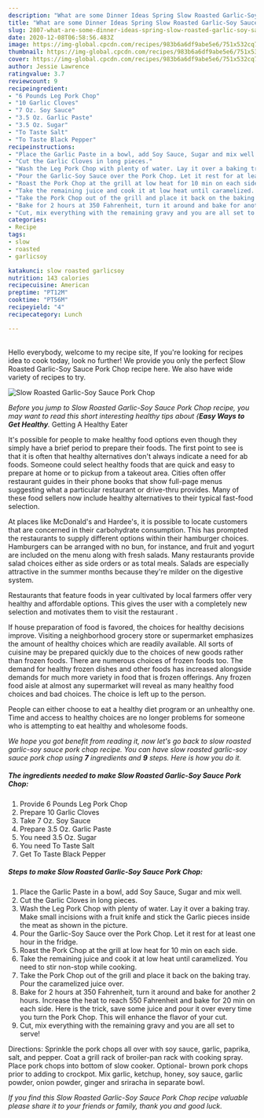 ```yaml
---
description: "What are some Dinner Ideas Spring Slow Roasted Garlic-Soy Sauce Pork Chop"
title: "What are some Dinner Ideas Spring Slow Roasted Garlic-Soy Sauce Pork Chop"
slug: 2807-what-are-some-dinner-ideas-spring-slow-roasted-garlic-soy-sauce-pork-chop
date: 2020-12-08T06:58:56.483Z
image: https://img-global.cpcdn.com/recipes/983b6a6df9abe5e6/751x532cq70/slow-roasted-garlic-soy-sauce-pork-chop-recipe-main-photo.jpg
thumbnail: https://img-global.cpcdn.com/recipes/983b6a6df9abe5e6/751x532cq70/slow-roasted-garlic-soy-sauce-pork-chop-recipe-main-photo.jpg
cover: https://img-global.cpcdn.com/recipes/983b6a6df9abe5e6/751x532cq70/slow-roasted-garlic-soy-sauce-pork-chop-recipe-main-photo.jpg
author: Jessie Lawrence
ratingvalue: 3.7
reviewcount: 9
recipeingredient:
- "6 Pounds Leg Pork Chop"
- "10 Garlic Cloves"
- "7 Oz. Soy Sauce"
- "3.5 Oz. Garlic Paste"
- "3.5 Oz. Sugar"
- "To Taste Salt"
- "To Taste Black Pepper"
recipeinstructions:
- "Place the Garlic Paste in a bowl, add Soy Sauce, Sugar and mix well."
- "Cut the Garlic Cloves in long pieces."
- "Wash the Leg Pork Chop with plenty of water. Lay it over a baking tray. Make small incisions with a fruit knife and stick the Garlic pieces inside the meat as shown in the picture."
- "Pour the Garlic-Soy Sauce over the Pork Chop. Let it rest for at least one hour in the fridge."
- "Roast the Pork Chop at the grill at low heat for 10 min on each side."
- "Take the remaining juice and cook it at low heat until caramelized. You need to stir non-stop while cooking."
- "Take the Pork Chop out of the grill and place it back on the baking tray. Pour the caramelized juice over."
- "Bake for 2 hours at 350 Fahrenheit, turn it around and bake for another 2 hours. Increase the heat to reach 550 Fahrenheit and bake for 20 min on each side. Here is the trick, save some juice and pour it over every time you turn the Pork Chop. This will enhance the flavor of your cut."
- "Cut, mix everything with the remaining gravy and you are all set to serve!"
categories:
- Recipe
tags:
- slow
- roasted
- garlicsoy

katakunci: slow roasted garlicsoy 
nutrition: 143 calories
recipecuisine: American
preptime: "PT12M"
cooktime: "PT56M"
recipeyield: "4"
recipecategory: Lunch

---
```

<br>
Hello everybody, welcome to my recipe site, If you're looking for recipes idea to cook today, look no further! We provide you only the perfect Slow Roasted Garlic-Soy Sauce Pork Chop recipe here. We also have wide variety of recipes to try.
<br>


![Slow Roasted Garlic-Soy Sauce Pork Chop](https://img-global.cpcdn.com/recipes/983b6a6df9abe5e6/751x532cq70/slow-roasted-garlic-soy-sauce-pork-chop-recipe-main-photo.jpg)

<i>Before you jump to Slow Roasted Garlic-Soy Sauce Pork Chop recipe, you may want to read this short interesting healthy tips about {<strong>Easy Ways to Get Healthy</strong>.</i>
Getting A Healthy Eater

It's possible for people to make healthy food options even though they simply have a brief period to prepare their foods. The first point to see is that it is often that healthy alternatives don't always indicate a need for ab foods. Someone could select healthy foods that are quick and easy to prepare at home or to pickup from a takeout area. Cities often offer restaurant guides in their phone books that show full-page menus suggesting what a particular restaurant or drive-thru provides. Many of these food sellers now include healthy alternatives to their typical fast-food selection.

At places like McDonald's and Hardee's, it is possible to locate customers that are concerned in their carbohydrate consumption.  This has prompted the restaurants to supply different options within their hamburger choices. Hamburgers can be arranged with no bun, for instance, and fruit and yogurt are included on the menu along with fresh salads. Many restaurants provide salad choices either as side orders or as total meals.  Salads are especially attractive in the summer months because they're milder on the digestive system.

Restaurants that feature foods in year cultivated by local farmers offer very healthy and affordable options.  This gives the user with a completely new selection and motivates them to visit the restaurant .

If house preparation of food is favored, the choices for healthy decisions improve. Visiting a neighborhood grocery store or supermarket emphasizes the amount of healthy choices which are readily available.  All sorts of cuisine may be prepared quickly due to the choices of new goods rather than frozen foods. There are numerous choices of frozen foods too. The demand for healthy frozen dishes and other foods has increased alongside demands for much more variety in food that is frozen offerings. Any frozen food aisle at almost any supermarket will reveal as many healthy food choices and bad choices. The choice is left up to the person.

People can either choose to eat a healthy diet program or an unhealthy one. Time and access to healthy choices are no longer problems for someone who is attempting to eat healthy and wholesome foods.


<i>We hope you got benefit from reading it, now let's go back to slow roasted garlic-soy sauce pork chop recipe. You can have slow roasted garlic-soy sauce pork chop using <strong>7</strong> ingredients and <strong>9</strong> steps. Here is how you do it.
</i>

##### The ingredients needed to make Slow Roasted Garlic-Soy Sauce Pork Chop:

1. Provide 6 Pounds Leg Pork Chop
1. Prepare 10 Garlic Cloves
1. Take 7 Oz. Soy Sauce
1. Prepare 3.5 Oz. Garlic Paste
1. You need 3.5 Oz. Sugar
1. You need To Taste Salt
1. Get To Taste Black Pepper


##### Steps to make Slow Roasted Garlic-Soy Sauce Pork Chop:

1. Place the Garlic Paste in a bowl, add Soy Sauce, Sugar and mix well.
1. Cut the Garlic Cloves in long pieces.
1. Wash the Leg Pork Chop with plenty of water. Lay it over a baking tray. Make small incisions with a fruit knife and stick the Garlic pieces inside the meat as shown in the picture.
1. Pour the Garlic-Soy Sauce over the Pork Chop. Let it rest for at least one hour in the fridge.
1. Roast the Pork Chop at the grill at low heat for 10 min on each side.
1. Take the remaining juice and cook it at low heat until caramelized. You need to stir non-stop while cooking.
1. Take the Pork Chop out of the grill and place it back on the baking tray. Pour the caramelized juice over.
1. Bake for 2 hours at 350 Fahrenheit, turn it around and bake for another 2 hours. Increase the heat to reach 550 Fahrenheit and bake for 20 min on each side. Here is the trick, save some juice and pour it over every time you turn the Pork Chop. This will enhance the flavor of your cut.
1. Cut, mix everything with the remaining gravy and you are all set to serve!


Directions: Sprinkle the pork chops all over with soy sauce, garlic, paprika, salt, and pepper. Coat a grill rack of broiler-pan rack with cooking spray. Place pork chops into bottom of slow cooker. Optional- brown pork chops prior to adding to crockpot. Mix garlic, ketchup, honey, soy sauce, garlic powder, onion powder, ginger and sriracha in separate bowl. 

<i>If you find this Slow Roasted Garlic-Soy Sauce Pork Chop recipe valuable please share it to your friends or family, thank you and good luck.</i>
